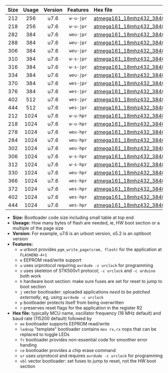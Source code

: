 |Size|Usage|Version|Features|Hex file|
|:-:|:-:|:-:|:-:|:--|
|212|256|u7.6|`w-u-jpr`|[atmega161_18mhz432_38400bps_ur_vbl.hex](https://raw.githubusercontent.com/stefanrueger/urboot/main//atmega161_18mhz432_38400bps_ur_vbl.hex)|
|218|256|u7.6|`w-u-jpr`|[atmega161_18mhz432_38400bps_lednop_ur_vbl.hex](https://raw.githubusercontent.com/stefanrueger/urboot/main//atmega161_18mhz432_38400bps_lednop_ur_vbl.hex)|
|282|384|u7.6|`weu-jpr`|[atmega161_18mhz432_38400bps_ee_ur_vbl.hex](https://raw.githubusercontent.com/stefanrueger/urboot/main//atmega161_18mhz432_38400bps_ee_ur_vbl.hex)|
|288|384|u7.6|`weu-jpr`|[atmega161_18mhz432_38400bps_ee_lednop_ur_vbl.hex](https://raw.githubusercontent.com/stefanrueger/urboot/main//atmega161_18mhz432_38400bps_ee_lednop_ur_vbl.hex)|
|306|384|u7.6|`weu-jpr`|[atmega161_18mhz432_38400bps_ee_lednop_fr_ur_vbl.hex](https://raw.githubusercontent.com/stefanrueger/urboot/main//atmega161_18mhz432_38400bps_ee_lednop_fr_ur_vbl.hex)|
|310|384|u7.6|`w-s-jpr`|[atmega161_18mhz432_38400bps_vbl.hex](https://raw.githubusercontent.com/stefanrueger/urboot/main//atmega161_18mhz432_38400bps_vbl.hex)|
|316|384|u7.6|`w-s-jpr`|[atmega161_18mhz432_38400bps_lednop_vbl.hex](https://raw.githubusercontent.com/stefanrueger/urboot/main//atmega161_18mhz432_38400bps_lednop_vbl.hex)|
|334|384|u7.6|`weu-jpr`|[atmega161_18mhz432_38400bps_ee_lednop_fr_ce_ur_vbl.hex](https://raw.githubusercontent.com/stefanrueger/urboot/main//atmega161_18mhz432_38400bps_ee_lednop_fr_ce_ur_vbl.hex)|
|370|384|u7.6|`wes-jpr`|[atmega161_18mhz432_38400bps_ee_vbl.hex](https://raw.githubusercontent.com/stefanrueger/urboot/main//atmega161_18mhz432_38400bps_ee_vbl.hex)|
|376|384|u7.6|`wes-jpr`|[atmega161_18mhz432_38400bps_ee_lednop_vbl.hex](https://raw.githubusercontent.com/stefanrueger/urboot/main//atmega161_18mhz432_38400bps_ee_lednop_vbl.hex)|
|402|512|u7.6|`wes-jpr`|[atmega161_18mhz432_38400bps_ee_lednop_fr_vbl.hex](https://raw.githubusercontent.com/stefanrueger/urboot/main//atmega161_18mhz432_38400bps_ee_lednop_fr_vbl.hex)|
|444|512|u7.6|`wes-jpr`|[atmega161_18mhz432_38400bps_ee_lednop_fr_ce_vbl.hex](https://raw.githubusercontent.com/stefanrueger/urboot/main//atmega161_18mhz432_38400bps_ee_lednop_fr_ce_vbl.hex)|
|212|1024|u7.6|`w-u-hpr`|[atmega161_18mhz432_38400bps_ur.hex](https://raw.githubusercontent.com/stefanrueger/urboot/main//atmega161_18mhz432_38400bps_ur.hex)|
|218|1024|u7.6|`w-u-hpr`|[atmega161_18mhz432_38400bps_lednop_ur.hex](https://raw.githubusercontent.com/stefanrueger/urboot/main//atmega161_18mhz432_38400bps_lednop_ur.hex)|
|278|1024|u7.6|`weu-hpr`|[atmega161_18mhz432_38400bps_ee_ur.hex](https://raw.githubusercontent.com/stefanrueger/urboot/main//atmega161_18mhz432_38400bps_ee_ur.hex)|
|284|1024|u7.6|`weu-hpr`|[atmega161_18mhz432_38400bps_ee_lednop_ur.hex](https://raw.githubusercontent.com/stefanrueger/urboot/main//atmega161_18mhz432_38400bps_ee_lednop_ur.hex)|
|302|1024|u7.6|`weu-hpr`|[atmega161_18mhz432_38400bps_ee_lednop_fr_ur.hex](https://raw.githubusercontent.com/stefanrueger/urboot/main//atmega161_18mhz432_38400bps_ee_lednop_fr_ur.hex)|
|306|1024|u7.6|`w-s-hpr`|[atmega161_18mhz432_38400bps.hex](https://raw.githubusercontent.com/stefanrueger/urboot/main//atmega161_18mhz432_38400bps.hex)|
|312|1024|u7.6|`w-s-hpr`|[atmega161_18mhz432_38400bps_lednop.hex](https://raw.githubusercontent.com/stefanrueger/urboot/main//atmega161_18mhz432_38400bps_lednop.hex)|
|330|1024|u7.6|`weu-hpr`|[atmega161_18mhz432_38400bps_ee_lednop_fr_ce_ur.hex](https://raw.githubusercontent.com/stefanrueger/urboot/main//atmega161_18mhz432_38400bps_ee_lednop_fr_ce_ur.hex)|
|366|1024|u7.6|`wes-hpr`|[atmega161_18mhz432_38400bps_ee.hex](https://raw.githubusercontent.com/stefanrueger/urboot/main//atmega161_18mhz432_38400bps_ee.hex)|
|372|1024|u7.6|`wes-hpr`|[atmega161_18mhz432_38400bps_ee_lednop.hex](https://raw.githubusercontent.com/stefanrueger/urboot/main//atmega161_18mhz432_38400bps_ee_lednop.hex)|
|402|1024|u7.6|`wes-hpr`|[atmega161_18mhz432_38400bps_ee_lednop_fr.hex](https://raw.githubusercontent.com/stefanrueger/urboot/main//atmega161_18mhz432_38400bps_ee_lednop_fr.hex)|
|444|1024|u7.6|`wes-hpr`|[atmega161_18mhz432_38400bps_ee_lednop_fr_ce.hex](https://raw.githubusercontent.com/stefanrueger/urboot/main//atmega161_18mhz432_38400bps_ee_lednop_fr_ce.hex)|

- **Size:** Bootloader code size including small table at top end
- **Useage:** How many bytes of flash are needed, ie, HW boot section or a multiple of the page size
- **Version:** For example, u7.6 is an urboot version, o5.2 is an optiboot version
- **Features:**
  + `w` urboot provides `pgm_write_page(sram, flash)` for the application at `FLASHEND-4+1`
  + `e` EEPROM read/write support
  + `u` uses urprotocol requiring `avrdude -c urclock` for programming
  + `s` uses skeleton of STK500v1 protocol; `-c urclock` and `-c arduino` both work
  + `h` hardware boot section: make sure fuses are set for reset to jump to boot section
  + `j` vector bootloader: uploaded applications *need to be patched externally*, eg, using `avrdude -c urclock`
  + `p` bootloader protects itself from being overwritten
  + `r` preserves reset flags for the application in the register R2
- **Hex file:** typically MCU name, oscillator frequency (16 MHz default) and baud rate (115200 default) followed by
  + `ee` bootloader supports EEPROM read/write
  + `lednop` "template" bootloader contains `mov rx,rx` nops that can be replaced to toggle LEDs
  + `fr` bootloader provides non-essential code for smoother error handing
  + `ce` bootloader provides a chip erase command
  + `ur` uses urprotocol and requires `avrdude -c urclock` for programming
  + `vbl` vector bootloader: set fuses to jump to reset, not the HW boot section
